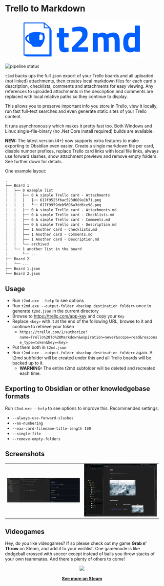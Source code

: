 
# Trello to Markdown

<p align="center">
  <img src="images/t2md logo.png" width=400>
</p>

![pipeline status](https://github.com/GSGBen/t2md/actions/workflows/build-test.yml/badge.svg)

`t2md` backs ups the full .json export of your Trello boards and all uploaded (not linked) attachments, then creates local markdown files for each card's description, checklists, comments and attachments for easy viewing. Any references to uploaded attachments in the description and comments are replaced with local relative paths so they continue to display. 

This allows you to preserve important info you store in Trello, view it locally, run fast full-text searches and even generate static sites of your Trello content.

It runs asynchronously which makes it pretty fast too. Both Windows and Linux single-file-binary (no .Net Core install required) builds are available.

**NEW:** The latest version (4+) now supports extra features to make exporting to Obsidian even easier. Create a single markdown file per card, disable number prefixes, replace Trello card links with local file links, always use forward slashes, show attachment previews and remove empty folders. See further down for details.

One example layout:

```
.
├── Board 1
│   ├── 0 example list
│   │   ├── 0 A simple Trello card - Attachments
│   │   │   ├── 617f9525fbac523d689a1b71.png
│   │   │   └── 617f9959deb5696a3dd6ce98.png
│   │   ├── 0 A simple Trello card - Attachments.md
│   │   ├── 0 A simple Trello card - Checklists.md
│   │   ├── 0 A simple Trello card - Comments.md
│   │   ├── 0 A simple Trello card - Description.md
│   │   ├── 1 Another card - Checklists.md
│   │   ├── 1 Another card - Comments.md
│   │   ├── 1 Another card - Description.md
│   │   └── archived
│   └── 1 another list in the board
│       └── ...
├── Board 2
│   └── ...
├── Board 1.json
└── Board 2.json
```

## Usage

- Run `t2md.exe --help` to see options
- Run `t2md.exe --output-folder <backup destination folder>` once to generate `t2md.json` in the current directory
- Browse to https://trello.com/app-key and copy your `Key`
- Replace `<key>` with it at the end of the following URL, browse to it and continue to retrieve your token
  - `https://trello.com/1/authorize?name=Trello%20To%20Markdown&expiration=never&scope=read&response_type=token&key=<key>`
- Put them both in `t2md.json`
- Run `t2md.exe --output-folder <backup destination folder>` again.
  A t2md subfolder will be created under this and all Trello boards will be backed up to it.
  - **WARNING:** The entire t2md subfolder will be deleted and recreated each time.

## Exporting to Obsidian or other knowledgebase formats

Run `t2md.exe --help` to see options to improve this. Recommended settings: 

- `--always-use-forward-slashes`
- `--no-numbering`
- `--max-card-filename-title-length 100`
- `--single-file`
- `--remove-empty-folders`

## Screenshots

<table>
  <tr>
    <td><a href="images/2022-09-23-17-16-21.png"><img src="images/2022-09-23-17-16-21.png"></a></td>
    <td><a href="images/2022-09-23-17-21-41.png"><img src="images/2022-09-23-17-21-41.png"></a></td>
  </tr>
</table>

## Videogames

Hey, do you like videogames? If so please check out my game **Grab n' Throw** on Steam, and add it to your wishlist. One gamemode is like dodgeball crossed with soccer except instead of balls you throw stacks of your own teammates. And there's plenty of others to come!

<p align="center">
  <a href=https://store.steampowered.com/app/1813590/Grab_n_Throw/?utm_source=github_t2md>
    <img src="images/throwing%202.gif">
  </a>
</p>

[<p align="center">**See more on Steam**</p>](https://store.steampowered.com/app/1813590/Grab_n_Throw/?utm_source=github_t2md)
